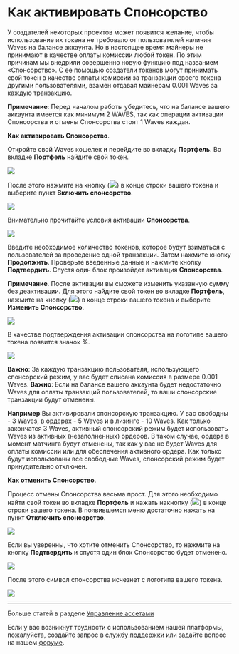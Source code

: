 # Как активировать Спонсорство

У создателей некоторых проектов может появится желание, чтобы использование их токена не требовало от пользователей наличия Waves на балансе аккаунта. Но в настоящее время майнеры не принимают в качестве оплаты комиссии любой токен. По этим причинам мы внедрили совершенно новую функцию под названием «Спонсорство». С ее помощью создатели токенов могут принимать свой токен в качестве оплаты комиссии за транзакции своего токена другими пользователями, взамен отдавая майнерам 0.001 Waves за каждую транзакцию.

**Примечание**: Перед началом работы убедитесь, что на балансе вашего аккаунта имеется как минимум 2 WAVES, так как операции активации Спонсорства и отмены Спонсорства стоят 1 Waves каждая.

**Как активировать Спонсорство**.

Откройте свой Waves кошелек и перейдите во вкладку **Портфель**. Во вкладке **Портфель** найдите свой токен.

![](/_assets/sponsored_transaction_01.png)

После этого нажмите на кнопку (![](/_assets/sponsored_transaction_02.png)) в конце строки вашего токена и выберите пункт **Включить спонсорство**.

![](/_assets/sponsored_transaction_03.png)

Внимательно прочитайте условия активации **Спонсорства**.

![](/_assets/sponsored_transaction_04.png)

Введите необходимое количество токенов, которое будут взиматься с пользователей за проведение одной транзакции. Затем нажмите кнопку **Продолжить**.
Проверьте введенные данные и нажмите кнопку **Подтвердить**. Спустя один блок произойдет активация **Спонсорства**.

**Примечание**. После активации вы сможете изменить указанную сумму без деактивации. Для этого найдите свой токен во вкладке **Портфель**, нажмите на кнопку (![](/_assets/sponsored_transaction_02.png)) в конце строки вашего токена и выберите **Изменить Спонсорство**.

![](/_assets/sponsored_transaction_05.png)

В качестве подтверждения активации спонсорства на логотипе вашего токена появится значок %.

![](/_assets/sponsored_transaction_06.png)

**Важно**: За каждую транзакцию пользователя, использующего спонсорский режим, у вас будет списана комиссия в размере 0.001 Waves.
**Важно**: Если на балансе вашего аккаунта будет недостаточно Waves для оплаты транзакций пользователей, то ваши спонсорские транзакции будут отменены.

**Например**:Вы активировали спонсорскую транзакцию. У вас свободны - 3 Waves, в ордерах - 5 Waves и в лизинге - 10 Waves. Как только закончатся 3 Waves, активный спонсорский режим будет использовать Waves из активных (незаполненных) ордеров. В таком случае, ордера в момент матчинга будут отменены, так как у вас не будет Waves для оплаты комиссии или для обеспечения активного ордера. Как только будут использованы все свободные Waves, спонсорский режим будет принудительно отключен.

**Как отменить Спонсорство**.

Процесс отмены Спонсорства весьма прост. Для этого необходимо найти свой токен во вкладке **Портфель** и нажать накнопку (![](/_assets/sponsored_transaction_02.png)) в конце строки вашего токена. В появившемся меню достаточно нажать на пункт **Отключить спонсорство**.

![](/_assets/sponsored_transaction_07.png)

Если вы уверенны, что хотите отменить Спонсорство, то нажмите на кнопку **Подтвердить** и спустя один блок Спонсорство будет отменено.

![](/_assets/sponsored_transaction_08.png)

После этого символ спонсорства исчезнет с логотипа вашего токена.

![](/_assets/sponsored_transaction_09.png)

___

Больше статей в разделе [Управление ассетами](/waves-client/assets-management.md)

Если у вас возникнут трудности с использованием нашей платформы, пожалуйста, создайте запрос в [службу поддержки](https://support.wavesplatform.com/) или задайте вопрос на нашем [форуме](https://forum.wavesplatform.com/).

